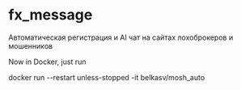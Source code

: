 # fx_message
Автоматическая регистрация и AI чат на сайтах лохоброкеров и мошенников

Now in Docker, just run

docker run --restart unless-stopped -it belkasv/mosh_auto
